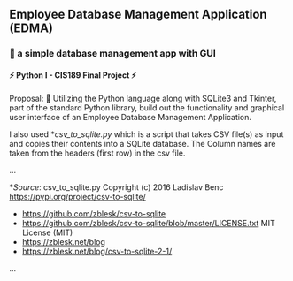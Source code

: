 ## Employee Database Management Application (EDMA) 
### 🌱 a simple database management app with GUI <br/>
#### ⚡ Python I - CIS189 Final Project ⚡<br/>  
Proposal: 💬 Utilizing the Python language along with SQLite3 and Tkinter, part of the standard Python library, build out the functionality and graphical user interface of an Employee Database Management Application.

I also used **csv_to_sqlite.py* which is a script that takes CSV file(s) as input and copies their contents into a SQLite database. The Column names are taken from the headers (first row) in the csv file.

...

**Source*:
csv_to_sqlite.py 
Copyright (c) 2016 Ladislav Benc
https://pypi.org/project/csv-to-sqlite/
- https://github.com/zblesk/csv-to-sqlite
- https://github.com/zblesk/csv-to-sqlite/blob/master/LICENSE.txt MIT License (MIT)
- https://zblesk.net/blog
- https://zblesk.net/blog/csv-to-sqlite-2-1/

...
